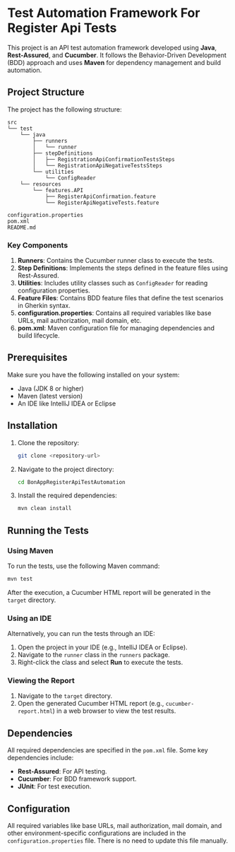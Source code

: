 # Test Automation Framework For Register Api Tests

This project is an API test automation framework developed using **Java**, **Rest-Assured**, and **Cucumber**. It follows the Behavior-Driven Development (BDD) approach and uses **Maven** for dependency management and build automation.

## Project Structure

The project has the following structure:

```
src
└── test
    └── java
        ├── runners
        │   └── runner
        ├── stepDefinitions
        │   ├── RegistrationApiConfirmationTestsSteps
        │   └── RegistrationApiNegativeTestsSteps
        └── utilities
            └── ConfigReader
    └── resources
        └── features.API
            ├── RegisterApiConfirmation.feature
            └── RegisterApiNegativeTests.feature

configuration.properties
pom.xml
README.md
```

### Key Components

1. **Runners**: Contains the Cucumber runner class to execute the tests.
2. **Step Definitions**: Implements the steps defined in the feature files using Rest-Assured.
3. **Utilities**: Includes utility classes such as `ConfigReader` for reading configuration properties.
4. **Feature Files**: Contains BDD feature files that define the test scenarios in Gherkin syntax.
5. **configuration.properties**: Contains all required variables like base URLs, mail authorization, mail domain, etc.
6. **pom.xml**: Maven configuration file for managing dependencies and build lifecycle.

## Prerequisites

Make sure you have the following installed on your system:

- Java (JDK 8 or higher)
- Maven (latest version)
- An IDE like IntelliJ IDEA or Eclipse

## Installation

1. Clone the repository:
   ```bash
   git clone <repository-url>
   ```
2. Navigate to the project directory:
   ```bash
   cd BonAppRegisterApiTestAutomation
   ```
3. Install the required dependencies:
   ```bash
   mvn clean install
   ```

## Running the Tests

### Using Maven

To run the tests, use the following Maven command:

```bash
mvn test
```

After the execution, a Cucumber HTML report will be generated in the `target` directory.

### Using an IDE

Alternatively, you can run the tests through an IDE:

1. Open the project in your IDE (e.g., IntelliJ IDEA or Eclipse).
2. Navigate to the `runner` class in the `runners` package.
3. Right-click the class and select **Run** to execute the tests.

### Viewing the Report

1. Navigate to the `target` directory.
2. Open the generated Cucumber HTML report (e.g., `cucumber-report.html`) in a web browser to view the test results.

## Dependencies

All required dependencies are specified in the `pom.xml` file. Some key dependencies include:

- **Rest-Assured**: For API testing.
- **Cucumber**: For BDD framework support.
- **JUnit**: For test execution.

## Configuration

All required variables like base URLs, mail authorization, mail domain, and other environment-specific configurations are included in the `configuration.properties` file. There is no need to update this file manually.
